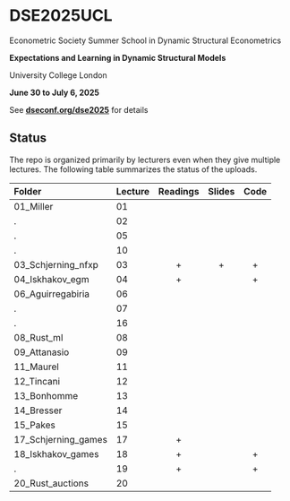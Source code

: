 # DSE2025UCL

Econometric Society Summer School in Dynamic Structural Econometrics

**Expectations and Learning in Dynamic Structural Models**

University College London

**June 30 to July 6, 2025**

See [**dseconf.org/dse2025**](https://dseconf.org/dse2025) for details


## Status

The repo is organized primarily by lecturers even when they give multiple lectures. The following table summarizes the status of the uploads.

| Folder | Lecture | Readings | Slides | Code |
|:---|:---|:--:|:-:|:-:|
01_Miller           | 01 | | | |
.                   | 02 | | | |
.                   | 05 | | | |
.                   | 10 | | | |
03_Schjerning_nfxp  | 03 | + | + | + |
04_Iskhakov_egm     | 04 | + | | + |
06_Aguirregabiria   | 06 | | | |
.                   | 07 | | | |
.                   | 16 | | | |
08_Rust_ml          | 08 | | | |
09_Attanasio        | 09 | | | |
11_Maurel           | 11 | | | |
12_Tincani          | 12 | | | |
13_Bonhomme         | 13 | | | |
14_Bresser          | 14 | | | |
15_Pakes            | 15 | | | |
17_Schjerning_games | 17 | + | | |
18_Iskhakov_games   | 18 | + | | + |
.                   | 19 | + | | + |
20_Rust_auctions    | 20 | | | |
